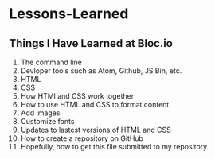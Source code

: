 # Lessons-Learned
## Things I Have Learned at Bloc.io
1.  The command line
2.  Devloper tools such as Atom, Github, JS Bin, etc.
2.  HTML 
3.  CSS
4.  How HTMl and CSS work together
5.  How to use HTML and CSS to format content
6.  Add images
7.  Customize fonts
8.  Updates to lastest versions of HTML and CSS
9.  How to create a repository on GitHub
1.  Hopefully, how to get this file submitted to my repository

